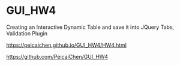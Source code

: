 # GUI_HW4
Creating an Interactive Dynamic Table and save it into JQuery Tabs, Validation Plugin


https://peicaichen.github.io/GUI_HW4/HW4.html

https://github.com/PeicaiChen/GUI_HW4
